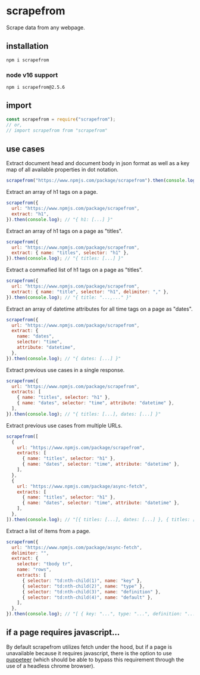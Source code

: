 # scrapefrom

Scrape data from any webpage.

## installation

```console
npm i scrapefrom
```

### node v16 support

```console
npm i scrapefrom@2.5.6
```

## import

```javascript
const scrapefrom = require("scrapefrom");
// or,
// import scrapefrom from "scrapefrom"
```

## use cases

Extract document head and document body in json format as well as a key map of all available properties in dot notation.

```javascript
scrapefrom("https://www.npmjs.com/package/scrapefrom").then(console.log);
```

Extract an array of h1 tags on a page.

```javascript
scrapefrom({
  url: "https://www.npmjs.com/package/scrapefrom",
  extract: "h1",
}).then(console.log); // "{ h1: [...] }"
```

Extract an array of h1 tags on a page as "titles".

```javascript
scrapefrom({
  url: "https://www.npmjs.com/package/scrapefrom",
  extract: { name: "titles", selector: "h1" },
}).then(console.log); // "{ titles: [...] }"
```

Extract a commafied list of h1 tags on a page as "titles".

```javascript
scrapefrom({
  url: "https://www.npmjs.com/package/scrapefrom",
  extract: { name: "title", selector: "h1", delimiter: "," },
}).then(console.log); // "{ title: "...,..." }"
```

Extract an array of datetime attributes for all time tags on a page as "dates".

```javascript
scrapefrom({
  url: "https://www.npmjs.com/package/scrapefrom",
  extract: {
    name: "dates",
    selector: "time",
    attribute: "datetime",
  },
}).then(console.log); // "{ dates: [...] }"
```

Extract previous use cases in a single response.

```javascript
scrapefrom({
  url: "https://www.npmjs.com/package/scrapefrom",
  extracts: [
    { name: "titles", selector: "h1" },
    { name: "dates", selector: "time", attribute: "datetime" },
  ],
}).then(console.log); // "{ titles: [...], dates: [...] }"
```

Extract previous use cases from multiple URLs.

```javascript
scrapefrom([
  {
    url: "https://www.npmjs.com/package/scrapefrom",
    extracts: [
      { name: "titles", selector: "h1" },
      { name: "dates", selector: "time", attribute: "datetime" },
    ],
  },
  {
    url: "https://www.npmjs.com/package/async-fetch",
    extracts: [
      { name: "titles", selector: "h1" },
      { name: "dates", selector: "time", attribute: "datetime" },
    ],
  },
]).then(console.log); // "[{ titles: [...], dates: [...] }, { titles: [...], dates: [...] }]"
```

Extract a list of items from a page.

```javascript
scrapefrom({
  url: "https://www.npmjs.com/package/async-fetch",
  delimiter: "",
  extract: {
    selector: "tbody tr",
    name: "rows",
    extracts: [
      { selector: "td:nth-child(1)", name: "key" },
      { selector: "td:nth-child(2)", name: "type" },
      { selector: "td:nth-child(3)", name: "definition" },
      { selector: "td:nth-child(4)", name: "default" },
    ],
  },
}).then(console.log); // "[ { key: "...", type: "...", definition: "...", default: "..." }, ...]"
```

## if a page requires javascript...

By default scrapefrom utilizes fetch under the hood, but if a page is unavailable because it requires javascript, there is the option to use [puppeteer](https://www.npmjs.com/package/puppeteer) (which should be able to bypass this requirement through the use of a headless chrome browser).

